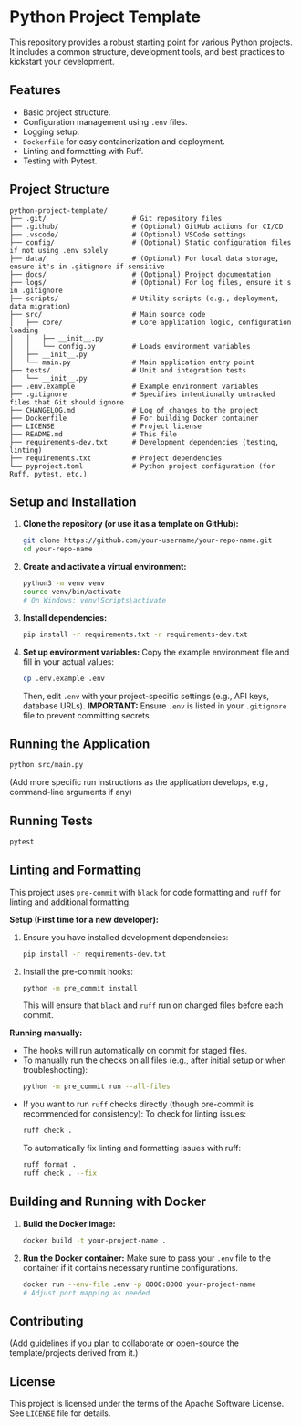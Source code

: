 # Python Project Template

This repository provides a robust starting point for various Python projects. It includes a common structure, development tools, and best practices to kickstart your development.

## Features

- Basic project structure.
- Configuration management using `.env` files.
- Logging setup.
- `Dockerfile` for easy containerization and deployment.
- Linting and formatting with Ruff.
- Testing with Pytest.

## Project Structure

```
python-project-template/
├── .git/                     # Git repository files
├── .github/                  # (Optional) GitHub actions for CI/CD
├── .vscode/                  # (Optional) VSCode settings
├── config/                   # (Optional) Static configuration files if not using .env solely
├── data/                     # (Optional) For local data storage, ensure it's in .gitignore if sensitive
├── docs/                     # (Optional) Project documentation
├── logs/                     # (Optional) For log files, ensure it's in .gitignore
├── scripts/                  # Utility scripts (e.g., deployment, data migration)
├── src/                      # Main source code
│   ├── core/                 # Core application logic, configuration loading
│   │   ├── __init__.py
│   │   └── config.py         # Loads environment variables
│   ├── __init__.py
│   └── main.py               # Main application entry point
├── tests/                    # Unit and integration tests
│   └── __init__.py
├── .env.example              # Example environment variables
├── .gitignore                # Specifies intentionally untracked files that Git should ignore
├── CHANGELOG.md              # Log of changes to the project
├── Dockerfile                # For building Docker container
├── LICENSE                   # Project license
├── README.md                 # This file
├── requirements-dev.txt      # Development dependencies (testing, linting)
├── requirements.txt          # Project dependencies
└── pyproject.toml            # Python project configuration (for Ruff, pytest, etc.)
```

## Setup and Installation

1.  **Clone the repository (or use it as a template on GitHub):**
    ```bash
    git clone https://github.com/your-username/your-repo-name.git
    cd your-repo-name
    ```

2.  **Create and activate a virtual environment:**
    ```bash
    python3 -m venv venv
    source venv/bin/activate
    # On Windows: venv\Scripts\activate
    ```

3.  **Install dependencies:**
    ```bash
    pip install -r requirements.txt -r requirements-dev.txt
    ```

4.  **Set up environment variables:**
    Copy the example environment file and fill in your actual values:
    ```bash
    cp .env.example .env
    ```
    Then, edit `.env` with your project-specific settings (e.g., API keys, database URLs).
    **IMPORTANT:** Ensure `.env` is listed in your `.gitignore` file to prevent committing secrets.

## Running the Application

```bash
python src/main.py
```

(Add more specific run instructions as the application develops, e.g., command-line arguments if any)

## Running Tests

```bash
pytest
```

## Linting and Formatting

This project uses `pre-commit` with `black` for code formatting and `ruff` for linting and additional formatting.

**Setup (First time for a new developer):**

1.  Ensure you have installed development dependencies:
    ```bash
    pip install -r requirements-dev.txt
    ```
2.  Install the pre-commit hooks:
    ```bash
    python -m pre_commit install
    ```
    This will ensure that `black` and `ruff` run on changed files before each commit.

**Running manually:**

*   The hooks will run automatically on commit for staged files.
*   To manually run the checks on all files (e.g., after initial setup or when troubleshooting):
    ```bash
    python -m pre_commit run --all-files
    ```
*   If you want to run `ruff` checks directly (though pre-commit is recommended for consistency):
    To check for linting issues:
    ```bash
    ruff check .
    ```
    To automatically fix linting and formatting issues with ruff:
    ```bash
    ruff format .
    ruff check . --fix
    ```

## Building and Running with Docker

1.  **Build the Docker image:**
    ```bash
    docker build -t your-project-name .
    ```

2.  **Run the Docker container:**
    Make sure to pass your `.env` file to the container if it contains necessary runtime configurations.
    ```bash
    docker run --env-file .env -p 8000:8000 your-project-name
    # Adjust port mapping as needed
    ```

## Contributing

(Add guidelines if you plan to collaborate or open-source the template/projects derived from it.)

## License

This project is licensed under the terms of the Apache Software License. See `LICENSE` file for details.

